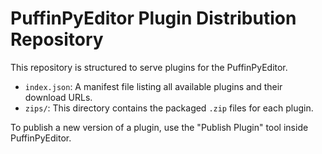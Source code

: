 # PuffinPyEditor Plugin Distribution Repository

This repository is structured to serve plugins for the PuffinPyEditor.

- `index.json`: A manifest file listing all available plugins and their download URLs.
- `zips/`: This directory contains the packaged `.zip` files for each plugin.

To publish a new version of a plugin, use the "Publish Plugin" tool inside PuffinPyEditor.
